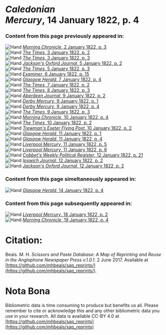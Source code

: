 # *Caledonian Mercury*, 14 January 1822, p. 4  
  
### Content from this page previously appeared in:  
![Hand](http://scissorsandpaste.net/wp-content/uploads/2017/06/smallhandpointer.png) [*Morning Chronicle*, 2 January 1822, p. 3](https://mhbeals.github.io/sap_html/Morning-Chronicle/Morning-Chronicle-2-January-1822-p-3)  
![Hand](http://scissorsandpaste.net/wp-content/uploads/2017/06/smallhandpointer.png) [*The Times*, 3 January 1822, p. 2](https://mhbeals.github.io/sap_html/The-Times/The-Times-3-January-1822-p-2)  
![Hand](http://scissorsandpaste.net/wp-content/uploads/2017/06/smallhandpointer.png) [*The Times*, 3 January 1822, p. 3](https://mhbeals.github.io/sap_html/The-Times/The-Times-3-January-1822-p-3)  
![Hand](http://scissorsandpaste.net/wp-content/uploads/2017/06/smallhandpointer.png) [*Jackson's Oxford Journal*, 5 January 1822, p. 2](https://mhbeals.github.io/sap_html/Jackson's-Oxford-Journal/Jackson's-Oxford-Journal-5-January-1822-p-2)  
![Hand](http://scissorsandpaste.net/wp-content/uploads/2017/06/smallhandpointer.png) [*The Times*, 5 January 1822, p. 3](https://mhbeals.github.io/sap_html/The-Times/The-Times-5-January-1822-p-3)  
![Hand](http://scissorsandpaste.net/wp-content/uploads/2017/06/smallhandpointer.png) [*Examiner*, 6 January 1822, p. 15](https://mhbeals.github.io/sap_html/Examiner/Examiner-6-January-1822-p-15)  
![Hand](http://scissorsandpaste.net/wp-content/uploads/2017/06/smallhandpointer.png) [*Glasgow Herald*, 7 January 1822, p. 4](https://mhbeals.github.io/sap_html/Glasgow-Herald/Glasgow-Herald-7-January-1822-p-4)  
![Hand](http://scissorsandpaste.net/wp-content/uploads/2017/06/smallhandpointer.png) [*The Times*, 7 January 1822, p. 2](https://mhbeals.github.io/sap_html/The-Times/The-Times-7-January-1822-p-2)  
![Hand](http://scissorsandpaste.net/wp-content/uploads/2017/06/smallhandpointer.png) [*The Times*, 8 January 1822, p. 3](https://mhbeals.github.io/sap_html/The-Times/The-Times-8-January-1822-p-3)  
![Hand](http://scissorsandpaste.net/wp-content/uploads/2017/06/smallhandpointer.png) [*Aberdeen Journal*, 9 January 1822, p. 2](https://mhbeals.github.io/sap_html/Aberdeen-Journal/Aberdeen-Journal-9-January-1822-p-2)  
![Hand](http://scissorsandpaste.net/wp-content/uploads/2017/06/smallhandpointer.png) [*Derby Mercury*, 9 January 1822, p. 1](https://mhbeals.github.io/sap_html/Derby-Mercury/Derby-Mercury-9-January-1822-p-1)  
![Hand](http://scissorsandpaste.net/wp-content/uploads/2017/06/smallhandpointer.png) [*Derby Mercury*, 9 January 1822, p. 4](https://mhbeals.github.io/sap_html/Derby-Mercury/Derby-Mercury-9-January-1822-p-4)  
![Hand](http://scissorsandpaste.net/wp-content/uploads/2017/06/smallhandpointer.png) [*The Times*, 9 January 1822, p. 3](https://mhbeals.github.io/sap_html/The-Times/The-Times-9-January-1822-p-3)  
![Hand](http://scissorsandpaste.net/wp-content/uploads/2017/06/smallhandpointer.png) [*Morning Chronicle*, 10 January 1822, p. 4](https://mhbeals.github.io/sap_html/Morning-Chronicle/Morning-Chronicle-10-January-1822-p-4)  
![Hand](http://scissorsandpaste.net/wp-content/uploads/2017/06/smallhandpointer.png) [*The Times*, 10 January 1822, p. 2](https://mhbeals.github.io/sap_html/The-Times/The-Times-10-January-1822-p-2)  
![Hand](http://scissorsandpaste.net/wp-content/uploads/2017/06/smallhandpointer.png) [*Trewman's Exeter Flying Post*, 10 January 1822, p. 2](https://mhbeals.github.io/sap_html/Trewman's-Exeter-Flying-Post/Trewman's-Exeter-Flying-Post-10-January-1822-p-2)  
![Hand](http://scissorsandpaste.net/wp-content/uploads/2017/06/smallhandpointer.png) [*Glasgow Herald*, 11 January 1822, p. 1](https://mhbeals.github.io/sap_html/Glasgow-Herald/Glasgow-Herald-11-January-1822-p-1)  
![Hand](http://scissorsandpaste.net/wp-content/uploads/2017/06/smallhandpointer.png) [*Glasgow Herald*, 11 January 1822, p. 4](https://mhbeals.github.io/sap_html/Glasgow-Herald/Glasgow-Herald-11-January-1822-p-4)  
![Hand](http://scissorsandpaste.net/wp-content/uploads/2017/06/smallhandpointer.png) [*Liverpool Mercury*, 11 January 1822, p. 5](https://mhbeals.github.io/sap_html/Liverpool-Mercury/Liverpool-Mercury-11-January-1822-p-5)  
![Hand](http://scissorsandpaste.net/wp-content/uploads/2017/06/smallhandpointer.png) [*Liverpool Mercury*, 11 January 1822, p. 6](https://mhbeals.github.io/sap_html/Liverpool-Mercury/Liverpool-Mercury-11-January-1822-p-6)  
![Hand](http://scissorsandpaste.net/wp-content/uploads/2017/06/smallhandpointer.png) [*Cobbet's Weekly Political Register*, 12 January 1822, p. 21](https://mhbeals.github.io/sap_html/Cobbet's-Weekly-Political-Register/Cobbet's-Weekly-Political-Register-12-January-1822-p-21)  
![Hand](http://scissorsandpaste.net/wp-content/uploads/2017/06/smallhandpointer.png) [*Ipswich Journal*, 12 January 1822, p. 2](https://mhbeals.github.io/sap_html/Ipswich-Journal/Ipswich-Journal-12-January-1822-p-2)  
![Hand](http://scissorsandpaste.net/wp-content/uploads/2017/06/smallhandpointer.png) [*Jackson's Oxford Journal*, 12 January 1822, p. 2](https://mhbeals.github.io/sap_html/Jackson's-Oxford-Journal/Jackson's-Oxford-Journal-12-January-1822-p-2)  
  
### Content from this page simeltaneously appeared in:  
![Hand](http://scissorsandpaste.net/wp-content/uploads/2017/06/smallhandpointer.png) [*Glasgow Herald*, 14 January 1822, p. 4](https://mhbeals.github.io/sap_html/Glasgow-Herald/Glasgow-Herald-14-January-1822-p-4)  
  
### Content from this page subsequently appeared in:  
![Hand](http://scissorsandpaste.net/wp-content/uploads/2017/06/smallhandpointer.png) [*Liverpool Mercury*, 18 January 1822, p. 2](https://mhbeals.github.io/sap_html/Liverpool-Mercury/Liverpool-Mercury-18-January-1822-p-2)  
![Hand](http://scissorsandpaste.net/wp-content/uploads/2017/06/smallhandpointer.png) [*Morning Chronicle*, 19 January 1822, p. 4](https://mhbeals.github.io/sap_html/Morning-Chronicle/Morning-Chronicle-19-January-1822-p-4)  


# Citation: 

Beals. M. H. *Scissors and Paste Database: A Map of Reprinting and Reuse in the Anglophone Newspaper Press v.1.0.1.* 2 June 2017. Available at [https://github.com/mhbeals/sap_reprints/](https://github.com/mhbeals/sap_reprints/). 

# Nota Bona

Bibliometric data is time consuming to produce but benefits us all. Please remember to cite or acknowledge this and any other bibliometric data you use in your research. All data is available CC-BY 4.0 at [https://github.com/mhbeals/sap_reprints](https://github.com/mhbeals/sap_reprints)